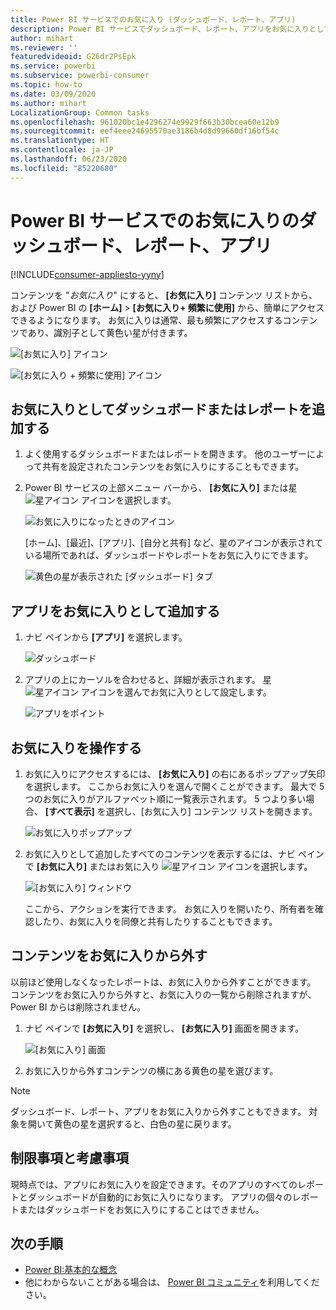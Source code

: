 ```yaml
---
title: Power BI サービスでのお気に入り (ダッシュボード、レポート、アプリ)
description: Power BI サービスでダッシュボード、レポート、アプリをお気に入りとして設定する方法についてのドキュメント
author: mihart
ms.reviewer: ''
featuredvideoid: G26dr2PsEpk
ms.service: powerbi
ms.subservice: powerbi-consumer
ms.topic: how-to
ms.date: 03/09/2020
ms.author: mihart
LocalizationGroup: Common tasks
ms.openlocfilehash: 961020bc1e4296274e9929f663b30bcea60e12b9
ms.sourcegitcommit: eef4eee24695570ae3186b4d8d99660df16bf54c
ms.translationtype: HT
ms.contentlocale: ja-JP
ms.lasthandoff: 06/23/2020
ms.locfileid: "85220680"
---
```

# <a name="favorite-dashboards-reports-and-apps-in-the-power-bi-service"></a>Power BI サービスでのお気に入りのダッシュボード、レポート、アプリ

[!INCLUDE[consumer-appliesto-yyny](../includes/consumer-appliesto-yyny.md)]

コンテンツを "*お気に入り*" にすると、 **[お気に入り]** コンテンツ リストから、および Power BI の **[ホーム]**  >  **[お気に入り+ 頻繁に使用]** から、簡単にアクセスできるようになります。 お気に入りは通常、最も頻繁にアクセスするコンテンツであり、識別子として黄色い星が付きます。

   ![[お気に入り] アイコン](./media/end-user-favorite/power-bi-favorite-nav.png)

   ![[お気に入り + 頻繁に使用] アイコン](./media/end-user-favorite/power-bi-home.png)

## <a name="add-a-dashboard-or-report-as-a-favorite"></a>お気に入りとしてダッシュボードまたはレポートを追加する

1. よく使用するダッシュボードまたはレポートを開きます。 他のユーザーによって共有を設定されたコンテンツをお気に入りにすることもできます。

2. Power BI サービスの上部メニュー バーから、 **[お気に入り]** または星 ![星アイコン](./media/end-user-favorite/power-bi-favorite-icon.png) アイコンを選択します。
   
   ![お気に入りになったときのアイコン](./media/end-user-favorite/power-bi-favorite.png)
   
   [ホーム]、[最近]、[アプリ]、[自分と共有] など、星のアイコンが表示されている場所であれば、ダッシュボードやレポートをお気に入りにできます。 
   
   ![黄色の星が表示された [ダッシュボード] タブ](./media/end-user-favorite/power-bi-recent.png)

## <a name="add-an-app-as-a-favorite"></a>アプリをお気に入りとして追加する

1. ナビ ペインから **[アプリ]** を選択します。

   ![ダッシュボード](./media/end-user-favorite/power-bi-app.png)

2. アプリの上にカーソルを合わせると、詳細が表示されます。 星 ![星アイコン](./media/end-user-favorite/power-bi-favorite-icon.png) アイコンを選んでお気に入りとして設定します。
   
   ![アプリをポイント](./media/end-user-favorite/power-bi-hover-app.png)

## <a name="work-with-favorites"></a>お気に入りを操作する
1. お気に入りにアクセスするには、 **[お気に入り]** の右にあるポップアップ矢印を選択します。 ここからお気に入りを選んで開くことができます。 最大で 5 つのお気に入りがアルファベット順に一覧表示されます。 5 つより多い場合、 **[すべて表示]** を選択し、[お気に入り] コンテンツ リストを開きます。 
   
   ![お気に入りポップアップ](./media/end-user-favorite/power-bi-favorite-flyout.png)
2. お気に入りとして追加したすべてのコンテンツを表示するには、ナビ ペインで **[お気に入り]** またはお気に入り ![星アイコン](./media/end-user-favorite/power-bi-favorites-icon.png) アイコンを選択します。 
   
    ![[お気に入り] ウィンドウ](./media/end-user-favorite/power-bi-fav-screen.png)
   
   ここから、アクションを実行できます。 お気に入りを開いたり、所有者を確認したり、お気に入りを同僚と共有したりすることもできます。

## <a name="unfavorite-content"></a>コンテンツをお気に入りから外す
以前ほど使用しなくなったレポートは、お気に入りから外すことができます。 コンテンツをお気に入りから外すと、お気に入りの一覧から削除されますが、Power BI からは削除されません。

1. ナビ ペインで **[お気に入り]** を選択し、 **[お気に入り]** 画面を開きます。
   
   ![[お気に入り] 画面](./media/end-user-favorite/power-bi-un-favorite.png)
2. お気に入りから外すコンテンツの横にある黄色の星を選びます。

> [!NOTE]
> ダッシュボード、レポート、アプリをお気に入りから外すこともできます。 対象を開いて黄色の星を選択すると、白色の星に戻ります。 
> 
> 
## <a name="limitations-and-considerations"></a>制限事項と考慮事項
現時点では、アプリにお気に入りを設定できます。そのアプリのすべてのレポートとダッシュボードが自動的にお気に入りになります。 アプリの個々のレポートまたはダッシュボードをお気に入りにすることはできません。 

## <a name="next-steps"></a>次の手順
- [Power BI:基本的な概念](end-user-basic-concepts.md)
- 他にわからないことがある場合は、 [Power BI コミュニティ](https://community.powerbi.com/)を利用してください。

